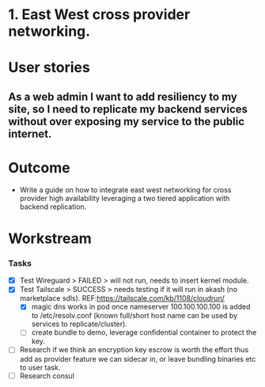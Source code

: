 # 1. East West cross provider networking.

# User stories

## As a web admin I want to add resiliency to my site, so I need to replicate my backend services without over exposing my service to the public internet.

# Outcome

- Write a guide on how to integrate east west networking for cross provider high availability leveraging a two tiered application with backend replication.  

# Workstream

### Tasks

- [x] Test Wireguard > FAILED > will not run, needs to insert kernel module.
- [x] Test Tailscale > SUCCESS > needs testing if it will run in akash (no marketplace sdls). REF:https://tailscale.com/kb/1108/cloudrun/
  - [x] magic dns works in pod once nameserver 100.100.100.100 is added to /etc/resolv.conf (known full/short host name can be used by services to replicate/cluster).
  - [ ] create bundle to demo, leverage confidential container to protect the key.
- [ ] Research if we think an encryption key escrow is worth the effort thus add as provider feature we can sidecar in, or leave bundling binaries etc to user task.
- [ ] Research consul
